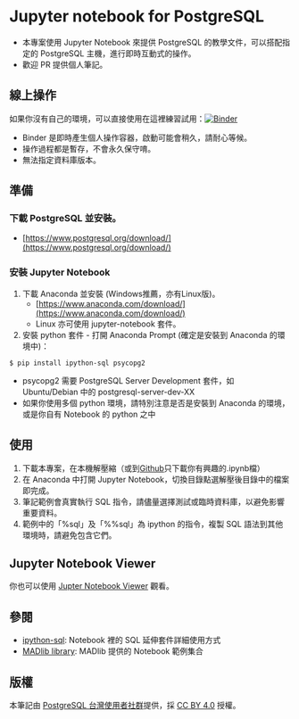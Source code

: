 # Jupyter notebook for PostgreSQL
- 本專案使用 Jupyter Notebook 來提供 PostgreSQL 的教學文件，可以搭配指定的 PostgreSQL 主機，進行即時互動式的操作。
- 歡迎 PR 提供個人筆記。

## 線上操作
如果你沒有自己的環境，可以直接使用在這裡練習試用：[![Binder](https://mybinder.org/badge_logo.svg)](https://mybinder.org/v2/gh/pgsql-tw/notebook/master)

- Binder 是即時產生個人操作容器，啟動可能會稍久，請耐心等候。
- 操作過程都是暫存，不會永久保守唷。
- 無法指定資料庫版本。

## 準備
### 下載 PostgreSQL 並安裝。
- [https://www.postgresql.org/download/](https://www.postgresql.org/download/)

### 安裝 Jupyter Notebook
1. 下載 Anaconda 並安裝 (Windows推薦，亦有Linux版)。
   - [https://www.anaconda.com/download/](https://www.anaconda.com/download/)
   - Linux 亦可使用 jupyter-notebook 套件。
2. 安裝 python 套件 - 打開 Anaconda Prompt (確定是安裝到 Anaconda 的環境中)：
   
```
$ pip install ipython-sql psycopg2
```
- psycopg2 需要 PostgreSQL Server Development 套件，如 Ubuntu/Debian 中的 postgresql-server-dev-XX
- 如果你使用多個 python 環境，請特別注意是否是安裝到 Anaconda 的環境，或是你自有 Notebook 的 python 之中

## 使用
1. 下載本專案，在本機解壓縮（或到[Github](https://github.com/pgsql-tw/notebook)只下載你有興趣的.ipynb檔）
2. 在 Anaconda 中打開 Jupyter Notebook，切換目錄點選解壓後目錄中的檔案即完成。
3. 筆記範例會真實執行 SQL 指令，請儘量選擇測試或臨時資料庫，以避免影響重要資料。
4. 範例中的「%sql」及「%%sql」為 ipython 的指令，複製 SQL 語法到其他環境時，請避免包含它們。

## Jupyter Notebook Viewer
你也可以使用 [Jupter Notebook Viewer](https://nbviewer.jupyter.org/github/pgsql-tw/notebook/tree/master/) 觀看。

## 參閱
- [ipython-sql](https://github.com/catherinedevlin/ipython-sql): Notebook 裡的 SQL 延伸套件詳細使用方式
- [MADlib library](https://github.com/apache/madlib-site/tree/asf-site/community-artifacts): MADlib 提供的 Notebook 範例集合

## 版權
本筆記由 [PostgreSQL 台灣使用者社群](https://postgresql.tw)提供，採 [CC BY 4.0](https://creativecommons.org/licenses/by/4.0/deed.zh_TW) 授權。
